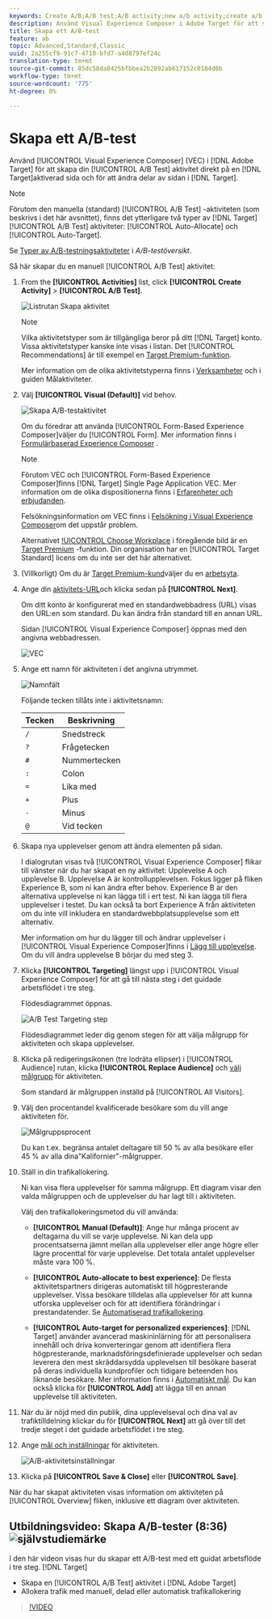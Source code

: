```yaml
---
keywords: Create A/B;A/B test;A/B activity;new a/b activity;create a/b
description: Använd Visual Experience Composer i Adobe Target för att skapa A/B-testaktivitet direkt på en Target-aktiverad sida och för att ändra delar av sidan i Target.
title: Skapa ett A/B-test
feature: ab
topic: Advanced,Standard,Classic
uuid: 2a255cf9-91c7-4710-bfd7-a4d8797ef24c
translation-type: tm+mt
source-git-commit: 85dc58da0425bfbbea2b2892ab617152c0184d0b
workflow-type: tm+mt
source-wordcount: '775'
ht-degree: 0%

---
```



# Skapa ett A/B-test

Använd [!UICONTROL Visual Experience Composer] (VEC) i [!DNL Adobe Target] för att skapa din [!UICONTROL A/B Test] aktivitet direkt på en [!DNL Target]aktiverad sida och för att ändra delar av sidan i [!DNL Target].

>[!NOTE]
>
>Förutom den manuella (standard) [!UICONTROL A/B Test] -aktiviteten (som beskrivs i det här avsnittet), finns det ytterligare två typer av [!DNL Target] [!UICONTROL A/B Test] aktiviteter: [!UICONTROL Auto-Allocate] och [!UICONTROL Auto-Target].
>
>Se [Typer av A/B-testningsaktiviteter](/help/c-activities/t-test-ab/test-ab.md#types) i *A/B-testöversikt*.

Så här skapar du en manuell [!UICONTROL A/B Test] aktivitet:

1. From the **[!UICONTROL Activities]** list, click **[!UICONTROL Create Activity]** > **[!UICONTROL A/B Test]**.

   ![Listrutan Skapa aktivitet](/help/c-activities/t-test-ab/t-test-create-ab/assets/ab_select-new.png)

   >[!NOTE]
   >
   >Vilka aktivitetstyper som är tillgängliga beror på ditt [!DNL Target] konto. Vissa aktivitetstyper kanske inte visas i listan. Det [!UICONTROL Recommendations] är till exempel en [Target Premium-funktion](/help/c-intro/intro.md#premium).
   >
   >Mer information om de olika aktivitetstyperna finns i [Verksamheter](../../../c-activities/activities.md#concept_D317A95A1AB54674BA7AB65C7985BA03) och i guiden [](/help/c-activities/target-activities-guide.md)Målaktiviteter.

1. Välj **[!UICONTROL Visual (Default)]** vid behov.

   ![Skapa A/B-testaktivitet](/help/c-activities/t-test-ab/t-test-create-ab/assets/create-ab.png)

   Om du föredrar att använda [!UICONTROL Form-Based Experience Composer]väljer du [!UICONTROL Form]. Mer information finns i [Formulärbaserad Experience Composer](/help/c-experiences/form-experience-composer.md) .

   >[!NOTE]
   >
   >Förutom VEC och [!UICONTROL Form-Based Experience Composer]finns [!DNL Target] Single Page Application VEC. Mer information om de olika dispositionerna finns i [Erfarenheter och erbjudanden](/help/c-experiences/experiences.md).
   >
   >Felsökningsinformation om VEC finns i [Felsökning i Visual Experience Composer](/help/c-experiences/c-visual-experience-composer/r-troubleshoot-composer/troubleshoot-composer.md)om det uppstår problem.
   >
   >Alternativet [!UICONTROL Choose Workplace](/help/administrating-target/c-user-management/property-channel/property-channel.md) i föregående bild är en [Target Premium](/help/c-intro/intro.md) -funktion. Din organisation har en [!UICONTROL Target Standard] licens om du inte ser det här alternativet.

1. (Villkorligt) Om du är [Target Premium-kund](/help/c-intro/intro.md#premium)väljer du en [arbetsyta](/help/administrating-target/c-user-management/property-channel/property-channel.md).

1. Ange din [aktivitets-URL](/help/c-activities/t-test-ab/t-test-create-ab/ab-activity-url.md)och klicka sedan på **[!UICONTROL Next]**.

   Om ditt konto är konfigurerat med en standardwebbadress (URL) visas den URL:en som standard. Du kan ändra från standard till en annan URL.

   Sidan [!UICONTROL Visual Experience Composer] öppnas med den angivna webbadressen.

   ![VEC](/help/c-activities/t-test-ab/t-test-create-ab/assets/vec-new.png)

1. Ange ett namn för aktiviteten i det angivna utrymmet.

   ![Namnfält](/help/c-activities/t-test-ab/t-test-create-ab/assets/ab_newname-new.png)

   Följande tecken tillåts inte i aktivitetsnamn:

   | Tecken | Beskrivning |
   |--- |--- |
   | `/` | Snedstreck |
   | `?` | Frågetecken |
   | `#` | Nummertecken |
   | `:` | Colon |
   | `=` | Lika med |
   | `+` | Plus |
   | `-` | Minus |
   | `@` | Vid tecken |

1. Skapa nya upplevelser genom att ändra elementen på sidan.

   I dialogrutan visas två [!UICONTROL Visual Experience Composer] flikar till vänster när du har skapat en ny aktivitet: Upplevelse A och upplevelse B. Upplevelse A är kontrollupplevelsen. Fokus ligger på fliken Experience B, som ni kan ändra efter behov. Experience B är den alternativa upplevelse ni kan lägga till i ert test. Ni kan lägga till flera upplevelser i testet. Du kan också ta bort Experience A från aktiviteten om du inte vill inkludera en standardwebbplatsupplevelse som ett alternativ.

   Mer information om hur du lägger till och ändrar upplevelser i [!UICONTROL Visual Experience Composer]finns i [Lägg till upplevelse](../../../c-activities/t-test-ab/t-test-create-ab/ab-add-experience.md#task_454646F2895242D3B92DC395A0CE1A00). Om du vill ändra upplevelse B börjar du med steg 3.

1. Klicka **[!UICONTROL Targeting]** längst upp i [!UICONTROL Visual Experience Composer] för att gå till nästa steg i det guidade arbetsflödet i tre steg.

   Flödesdiagrammet öppnas.

   ![A/B Test Targeting step](/help/c-activities/t-test-ab/t-test-create-ab/assets/ab_flow-new.png)

   Flödesdiagrammet leder dig genom stegen för att välja målgrupp för aktiviteten och skapa upplevelser.

1. Klicka på redigeringsikonen (tre lodräta ellipser) i [!UICONTROL Audience] rutan, klicka **[!UICONTROL Replace Audience]** och [välj målgrupp](/help/c-activities/t-test-ab/t-test-create-ab/ab-audience.md) för aktiviteten.

   Som standard är målgruppen inställd på [!UICONTROL All Visitors].

1. Välj den procentandel kvalificerade besökare som du vill ange aktiviteten för.

   ![Målgruppsprocent](/help/c-activities/t-test-ab/t-test-create-ab/assets/audperc-new.png)

   Du kan t.ex. begränsa antalet deltagare till 50 % av alla besökare eller 45 % av alla dina&quot;Kalifornier&quot;-målgrupper.

1. Ställ in din trafikallokering.

   Ni kan visa flera upplevelser för samma målgrupp. Ett diagram visar den valda målgruppen och de upplevelser du har lagt till i aktiviteten.

   Välj den trafikallokeringsmetod du vill använda:

   * **[!UICONTROL Manual (Default)]**: Ange hur många procent av deltagarna du vill se varje upplevelse. Ni kan dela upp procentsatserna jämnt mellan alla upplevelser eller ange högre eller lägre procenttal för varje upplevelse. Det totala antalet upplevelser måste vara 100 %.

   * **[!UICONTROL Auto-allocate to best experience]**: De flesta aktivitetspartners dirigeras automatiskt till högpresterande upplevelser. Vissa besökare tilldelas alla upplevelser för att kunna utforska upplevelser och för att identifiera förändringar i prestandatender. Se [Automatiserad trafikallokering](../../../c-activities/automated-traffic-allocation/automated-traffic-allocation.md#concept_A1407678796B4C569E94CBA8A9F7F5D4).

   * **[!UICONTROL Auto-target for personalized experiences]**: [!DNL Target] använder avancerad maskininlärning för att personalisera innehåll och driva konverteringar genom att identifiera flera högpresterande, marknadsföringsdefinierade upplevelser och sedan leverera den mest skräddarsydda upplevelsen till besökare baserat på deras individuella kundprofiler och tidigare beteenden hos liknande besökare. Mer information finns i [Automatiskt mål](/help/c-activities/auto-target-to-optimize.md).
   Du kan också klicka för **[!UICONTROL Add]** att lägga till en annan upplevelse till aktiviteten.

1. När du är nöjd med din publik, dina upplevelseval och dina val av trafiktilldelning klickar du för **[!UICONTROL Next]** att gå över till det tredje steget i det guidade arbetsflödet i tre steg.

1. Ange [mål och inställningar](/help/c-activities/t-test-ab/t-test-create-ab/ab-goals-and-settings.md) för aktiviteten.

   ![A/B-aktivitetsinställningar](/help/c-activities/t-test-ab/t-test-create-ab/assets/ab_settings-new.png)

1. Klicka på **[!UICONTROL Save & Close]** eller **[!UICONTROL Save]**.

När du har skapat aktiviteten visas information om aktiviteten på [!UICONTROL Overview] fliken, inklusive ett diagram över aktiviteten.

## Utbildningsvideo: Skapa A/B-tester (8:36) ![självstudiemärke](/help/assets/tutorial.png)

I den här videon visas hur du skapar ett A/B-test med ett guidat arbetsflöde i tre steg. [!DNL Target]

* Skapa en [!UICONTROL A/B Test] aktivitet i [!DNL Adobe Target]
* Allokera trafik med manuell, delad eller automatisk trafikallokering

>[!VIDEO](https://video.tv.adobe.com/v/17391)
